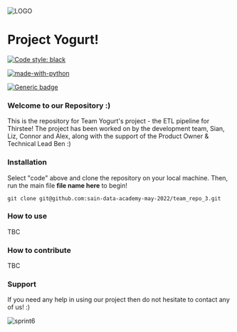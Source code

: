 
![LOGO](https://assets.sainsburys-groceries.co.uk/gol/7871910/image.jpg)
# Project Yogurt!
[![Code style: black](https://img.shields.io/badge/code%20style-black-000000.svg)](https://github.com/psf/black) 

[![made-with-python](https://img.shields.io/badge/Made%20with-Python-1f425f.svg)](https://www.python.org/)

[![Generic badge](https://img.shields.io/badge/Hotel-Trivago-<COLOR>.svg)]()

### Welcome to our Repository :)
This is the repository for Team Yogurt's project - the ETL pipeline for Thirstee! The project has been worked on by the development team, Sian, Liz, Connor and Alex, along with the support of the Product Owner & Technical Lead Ben :)

### Installation 
Select "code" above and clone the repository on your local machine. Then, run the main file **file name here** to begin!

`git clone git@github.com:sain-data-academy-may-2022/team_repo_3.git`
 
### How to use 
TBC

### How to contribute
TBC

### Support 
If you need any help in using our project then do not hesitate to contact any of us! :)

![sprint6](https://user-images.githubusercontent.com/105639037/183922716-b0a76260-b23a-48b1-a890-59ffc15ac1b9.png)
